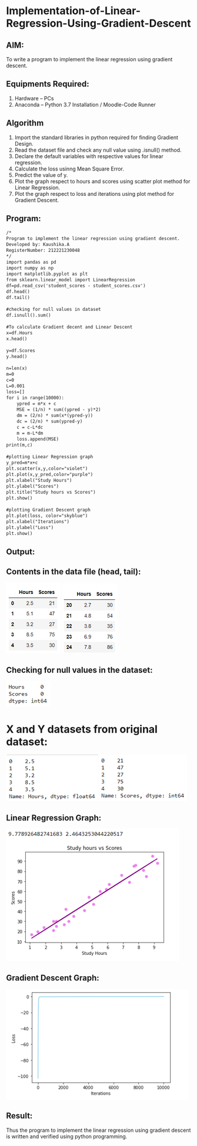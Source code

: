 # Implementation-of-Linear-Regression-Using-Gradient-Descent

## AIM:
To write a program to implement the linear regression using gradient descent.

## Equipments Required:
1. Hardware – PCs
2. Anaconda – Python 3.7 Installation / Moodle-Code Runner

## Algorithm
1. Import the standard libraries in python required for finding Gradient Design.
2. Read the dataset file and check any null value using .isnull() method.
3. Declare the default variables with respective values for linear regression.
4. Calculate the loss usinng Mean Square Error.
5. Predict the value of y.
6. Plot the graph respect to hours and scores using scatter plot method for Linear Regression.
7. Plot the graph respect to loss and iterations using plot method for Gradient Descent.
## Program:
```
/*
Program to implement the linear regression using gradient descent.
Developed by: Kaushika.A
RegisterNumber: 212221230048 
*/
import pandas as pd
import numpy as np
import matplotlib.pyplot as plt
from sklearn.linear_model import LinearRegression
df=pd.read_csv('student_scores - student_scores.csv')
df.head()
df.tail()

#checking for null values in dataset
df.isnull().sum()

#To calculate Gradient decent and Linear Descent
x=df.Hours
x.head()

y=df.Scores
y.head()

n=len(x)
m=0
c=0
L=0.001
loss=[]
for i in range(10000):
    ypred = m*x + c
    MSE = (1/n) * sum((ypred - y)*2)
    dm = (2/n) * sum(x*(ypred-y))
    dc = (2/n) * sum(ypred-y)
    c = c-L*dc
    m = m-L*dm
    loss.append(MSE)
print(m,c)

#plotting Linear Regression graph
y_pred=m*x+c
plt.scatter(x,y,color="violet")
plt.plot(x,y_pred,color="purple")
plt.xlabel("Study Hours")
plt.ylabel("Scores")
plt.title("Study hours vs Scores")
plt.show()

#plotting Gradient Descent graph
plt.plot(loss, color="skyblue")
plt.xlabel("Iterations")
plt.ylabel("Loss")
plt.show()
```

## Output:
## Contents in the data file (head, tail):
![](o1.png)
![](o2.png)
## Checking for null values in the dataset:
![](o3a.png)
# X and Y datasets from original dataset:
![](o4.png)
![](o5.png)
## Linear Regression Graph:
![](o6.png)
## Gradient Descent Graph:
![](o7.png)


## Result:
Thus the program to implement the linear regression using gradient descent is written and verified using python programming.
